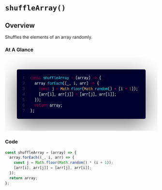 # `shuffleArray()`

## Overview

Shuffles the elements of an array randomly.

### At A Glance

![A screenshot of the titular code snippet](../snapshots/shuffleArray.png)

### Code

```js
const shuffleArray = (array) => {
  array.forEach((_, i, arr) => {
    const j = Math.floor(Math.random() * (i + 1));
    [arr[i], arr[j]] = [arr[j], arr[i]];
  });
  return array;
};
```
